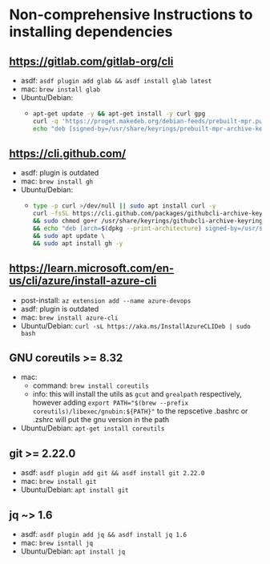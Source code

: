 # Non-comprehensive Instructions to installing dependencies

## https://gitlab.com/gitlab-org/cli
  - asdf: `asdf plugin add glab && asdf install glab latest`
  - mac: `brew install glab`
  - Ubuntu/Debian:
      - ```bash
        apt-get update -y && apt-get install -y curl gpg
        curl -q 'https://proget.makedeb.org/debian-feeds/prebuilt-mpr.pub' | gpg --dearmor | tee /usr/share/keyrings/prebuilt-mpr-archive-keyring.gpg 1>/dev/null
        echo "deb [signed-by=/usr/share/keyrings/prebuilt-mpr-archive-keyring.gpg] https://proget.makedeb.org prebuilt-mpr bullseye" | tee /etc/apt/sources.list.d/prebuilt-mpr.list
        ```
## https://cli.github.com/
  - asdf: plugin is outdated
  - mac: `brew install gh`
  - Ubuntu/Debian:
      - ```bash
        type -p curl >/dev/null || sudo apt install curl -y
        curl -fsSL https://cli.github.com/packages/githubcli-archive-keyring.gpg | sudo dd of=/usr/share/keyrings/githubcli-archive-keyring.gpg \
        && sudo chmod go+r /usr/share/keyrings/githubcli-archive-keyring.gpg \
        && echo "deb [arch=$(dpkg --print-architecture) signed-by=/usr/share/keyrings/githubcli-archive-keyring.gpg] https://cli.github.com/packages stable main" | sudo tee /etc/apt/sources.list.d/github-cli.list > /dev/null \
        && sudo apt update \
        && sudo apt install gh -y
        ```
## https://learn.microsoft.com/en-us/cli/azure/install-azure-cli
  - post-install: `az extension add --name azure-devops`
  - asdf: plugin is outdated
  - mac: `brew install azure-cli`
  - Ubuntu/Debian:
      `curl -sL https://aka.ms/InstallAzureCLIDeb | sudo bash`

## GNU coreutils >= 8.32
  - mac:
    - command: `brew install coreutils`
    - info: this will install the utils as `gcut` and `grealpath` respectively,
            however adding `export PATH="$(brew --prefix coreutils)/libexec/gnubin:${PATH}"`
            to the repscetive .bashrc or .zshrc will put the gnu version in the path
  - Ubuntu/Debian: `apt-get install coreutils`

## git >= 2.22.0
  - asdf: `asdf plugin add git && asdf install git 2.22.0`
  - mac: `brew install git`
  - Ubuntu/Debian: `apt install git`

## jq ~> 1.6
  - asdf: `asdf plugin add jq && asdf install jq 1.6`
  - mac: `brew isntall jq`
  - Ubuntu/Debian: `apt install jq`
